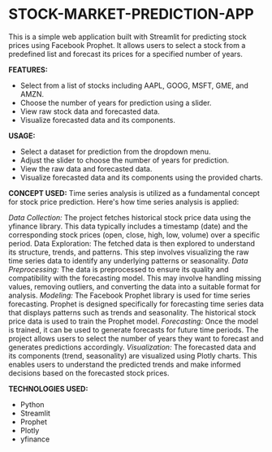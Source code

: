 # STOCK-MARKET-PREDICTION-APP
This is a simple web application built with Streamlit for predicting stock prices using Facebook Prophet. It allows users to select a stock from a predefined list and forecast its prices for a specified number of years.

**FEATURES:**
  - Select from a list of stocks including AAPL, GOOG, MSFT, GME, and AMZN.
  - Choose the number of years for prediction using a slider.
  - View raw stock data and forecasted data.
  - Visualize forecasted data and its components.

**USAGE:**
  - Select a dataset for prediction from the dropdown menu.
  - Adjust the slider to choose the number of years for prediction.
  - View the raw data and forecasted data.
  - Visualize forecasted data and its components using the provided charts.

**CONCEPT USED:**
Time series analysis is utilized as a fundamental concept for stock price prediction. Here's how time series analysis is applied:

*Data Collection:* The project fetches historical stock price data using the yfinance library. This data typically includes a timestamp (date) and the corresponding stock prices (open, close, high, low, volume) over a specific period.
Data Exploration: The fetched data is then explored to understand its structure, trends, and patterns. This step involves visualizing the raw time series data to identify any underlying patterns or seasonality.
*Data Preprocessing:* The data is preprocessed to ensure its quality and compatibility with the forecasting model. This may involve handling missing values, removing outliers, and converting the data into a suitable format for analysis.
*Modeling:* The Facebook Prophet library is used for time series forecasting. Prophet is designed specifically for forecasting time series data that displays patterns such as trends and seasonality. The historical stock price data is used to train the Prophet model.
*Forecasting:* Once the model is trained, it can be used to generate forecasts for future time periods. The project allows users to select the number of years they want to forecast and generates predictions accordingly.
*Visualization:* The forecasted data and its components (trend, seasonality) are visualized using Plotly charts. This enables users to understand the predicted trends and make informed decisions based on the forecasted stock prices.

**TECHNOLOGIES USED:**
  - Python
  - Streamlit
  - Prophet
  - Plotly
  - yfinance

